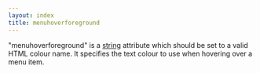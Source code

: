 ```yaml
---
layout: index
title: menuhoverforeground
---
```


"menuhoverforeground" is a [string](../types/string.html) attribute which should be set to a valid HTML colour name. It specifies the text colour to use when hovering over a menu item.
